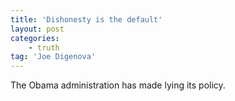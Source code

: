 ```yaml
---
title: 'Dishonesty is the default'
layout: post
categories:
    - truth
tag: 'Joe Digenova'
---
```


The Obama administration has made lying its policy.